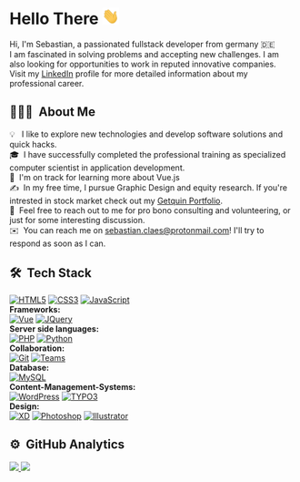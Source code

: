 <h1>Hello There <img src="https://github.com/ABSphreak/ABSphreak/blob/master/gifs/Hi.gif" width="30px"></h1>

Hi, I'm Sebastian, a passionated fullstack developer from germany 🇩🇪\
I am fascinated in solving problems and accepting new challenges. I am also looking for opportunities to work in reputed innovative companies.\
Visit my [LinkedIn](https://www.linkedin.com/in/sebastian-claes-a85a92220/) profile for more detailed information about my professional career.

## 👨🏻‍💻 &nbsp;About Me

💡 &nbsp; I like to explore new technologies and develop software solutions and quick hacks.\
🎓 &nbsp;I have successfully completed the professional training as specialized computer scientist in application development. \
🌱 &nbsp;I'm on track for learning more about Vue.js\
✍️ &nbsp;In my free time, I pursue Graphic Design and equity research. If you're intrested in stock market check out my [Getquin Portfolio](https://app.getquin.com/u/sebastianC).\
💬 &nbsp;Feel free to reach out to me for pro bono consulting and volunteering, or just for some interesting discussion.\
✉️ &nbsp;You can reach me on sebastian.claes@protonmail.com! I'll try to respond as soon as I can.
<!---📄 &nbsp;Please have a look at my [Résumé](https://www.google.com) for more details about me. I'm open to feedback and suggestions!--->

## 🛠 &nbsp;Tech Stack
[![HTML5](https://img.shields.io/badge/-HTML5-E34F26?logo=html5&logoColor=white&style=flat&link=https://github.com/claes-work)](https://github.com/claes-work)
[![CSS3](https://img.shields.io/badge/-CSS3-0088CC?logo=css3&logoColor=white&style=flat&link=https://github.com/claes-work)](https://github.com/claes-work)
[![JavaScript](https://img.shields.io/badge/-JavaScript-black?logo=javascript&style=flat&link=https://github.com/claes-work)](https://github.com/claes-work)\
**Frameworks:**  
[![Vue](https://img.shields.io/badge/-Vue.js-4FC08D?logo=vue.js&logoColor=white&style=flat&link=https://vuejs.org/)](https://vuejs.org/)
[![JQuery](https://img.shields.io/badge/-JQuery-blue?style=flat&logo=jquery&link=https://jquery.com/)](https://jquery.com/)\
**Server side languages:**  
[![PHP](https://img.shields.io/badge/-PHP-777BB4?style=flat&logo=php&logoColor=white&link=https://www.php.net/)](https://www.php.net/)
[![Python](https://img.shields.io/badge/-Python-3776AB?style=flat&logo=python&logoColor=white&link=https://www.python.org/)](https://www.python.org/)\
**Collaboration:**  
[![Git](https://img.shields.io/badge/-Git-F05032?style=flat&logo=git&logoColor=white&link=https://git-scm.com/)](https://git-scm.com/)
[![Teams](https://img.shields.io/badge/-Microsoft%20Teams-6264A7?style=flat&logo=&link=https://www.microsoft.com/de-de/microsoft-teams/group-chat-software)](https://www.microsoft.com/de-de/microsoft-teams/group-chat-software)\
**Database:**  
[![MySQL](https://img.shields.io/badge/-MySQL-4479A1?style=flat&logo=mysql&logoColor=white&link=https://www.mysql.com/en/)](https://www.mysql.com/en/)\
**Content-Management-Systems:**  
[![WordPress](https://img.shields.io/badge/-WordPress-blue?style=flat&logo=wordpress&logoColor=white&link=https://wordpress.com/en/)](https://wordpress.com/en/)
[![TYPO3](https://img.shields.io/badge/-TYPO3-FF8700?style=flat&logo=typo3&logoColor=white&link=https://typo3.org/)](https://typo3.org/)\
**Design:**  
[![XD](https://img.shields.io/badge/-Adobe%20XD-FF61F6?style=flat&logo=adobe-xd&logoColor=white&link=https://www.adobe.com/de/products/xd.html)](https://www.adobe.com/de/products/xd.html)
[![Photoshop](https://img.shields.io/badge/-Adobe%20Photoshop-31A8FF?style=flat&logo=adobe-photoshop&logoColor=white&link=https://www.adobe.com/de/products/photoshop/landpb.html)](https://www.adobe.com/de/products/photoshop/landpb.html)
[![Illustrator](https://img.shields.io/badge/-Adobe%20Illustrator-FF9A00?style=flat&logo=adobe-illustrator&logoColor=white&link=https://www.adobe.com/de/products/illustrator.html)](https://www.adobe.com/de/products/illustrator.html)

<!--[![Bootstrap](https://img.shields.io/badge/-Bootstrap-563D7C?style=flat&logo=bootstrap&logoColor=white&link=https://getbootstrap.com/)](https://getbootstrap.com/)\-->
<!---[![React](https://img.shields.io/badge/-React.js-0088CC?logo=react&logoColor=white&style=flat&link=https://reactjs.org/)](https://reactjs.org/)-->
<!---[![Typescript](https://img.shields.io/badge/-TypeScript-3178C6?style=flat&logo=typescript&logoColor=white&link=https://www.typescriptlang.org/)](https://www.typescriptlang.org/)-->
<!---[![Node.js](https://img.shields.io/badge/-Node.js-339933?style=flat&logo=node.js&logoColor=white&link=https://nodejs.org/en/)](https://nodejs.org/en/)-->

## ⚙️ &nbsp;GitHub Analytics

<p>
<a href="https://github.com/claes-work">
  <img height="150em" src="https://github-readme-stats-eight-theta.vercel.app/api?username=claes-work&show_icons=true&theme=algolia&include_all_commits=true&count_private=true"/>
  <img height="150em" src="https://github-readme-stats-eight-theta.vercel.app/api/top-langs/?username=claes-work&layout=compact&langs_count=8&theme=algolia"/>
</a>
</p>
